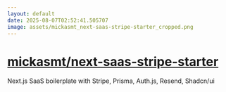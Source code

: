 ```yaml
---
layout: default
date: 2025-08-07T02:52:41.505707
image: assets/mickasmt_next-saas-stripe-starter_cropped.png
---
```


# [mickasmt/next-saas-stripe-starter](https://github.com/mickasmt/next-saas-stripe-starter)

Next.js SaaS boilerplate with Stripe, Prisma, Auth.js, Resend, Shadcn/ui
